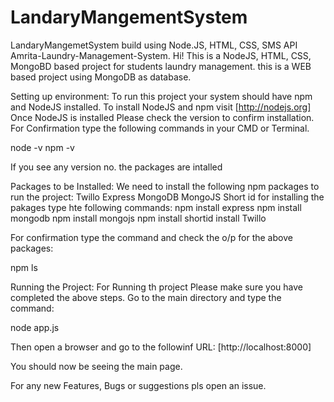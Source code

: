 # LandaryMangementSystem
LandaryMangemetSystem build using Node.JS, HTML, CSS, SMS API
Amrita-Laundry-Management-System.
Hi! This is a NodeJS, HTML, CSS, MongoBD based project for students laundry management. this is a WEB based project using MongoDB as database.

Setting up environment:
To run this project your system should have npm and NodeJS installed. To install NodeJS and npm visit [http://nodejs.org] Once NodeJS is installed Please check the version to confirm installation. For Confirmation type the following commands in your CMD or Terminal.

node -v npm -v

If you see any version no. the packages are intalled

Packages to be Installed:
We need to install the following npm packages to run the project:
Twillo
Express
MongoDB
MongoJS
Short id for installing the pakages type hte following commands:
npm install express npm install mongodb npm install mongojs npm install shortid install Twillo

For confirmation type the command and check the o/p for the above packages:

npm ls

Running the Project:
For Running th project Please make sure you have completed the above steps. Go to the main directory and type the command:

node app.js

Then open a browser and go to the followinf URL: [http://localhost:8000]

You should now be seeing the main page.

For any new Features, Bugs or suggestions pls open an issue.
